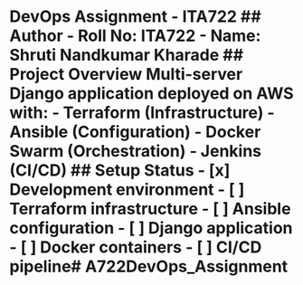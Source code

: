 # DevOps Assignment - ITA722 ## Author - Roll No: ITA722 - Name: Shruti Nandkumar Kharade ## Project Overview Multi-server Django application deployed on AWS with: - Terraform (Infrastructure) - Ansible (Configuration) - Docker Swarm (Orchestration) - Jenkins (CI/CD) ## Setup Status - [x] Development environment - [ ] Terraform infrastructure - [ ] Ansible configuration - [ ] Django application - [ ] Docker containers - [ ] CI/CD pipeline# A722DevOps_Assignment